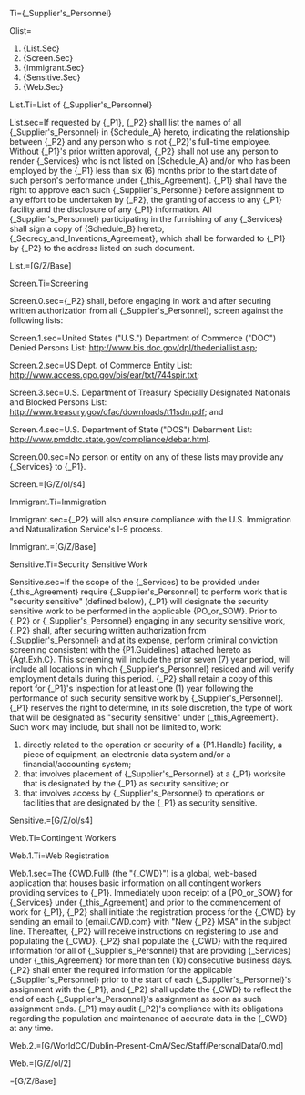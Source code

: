 Ti={_Supplier's_Personnel}

Olist=<ol><li>{List.Sec}<li>{Screen.Sec}<li>{Immigrant.Sec}<li>{Sensitive.Sec}<li>{Web.Sec}</ol>

List.Ti=List of {_Supplier's_Personnel}

List.sec=If requested by {_P1}, {_P2} shall list the names of all {_Supplier's_Personnel} in {Schedule_A} hereto, indicating the relationship between {_P2} and any person who is not {_P2}'s full-time employee. Without {_P1}'s prior written approval, {_P2} shall not use any person to render {_Services} who is not listed on {Schedule_A} and/or who has been employed by the {_P1} less than six (6) months prior to the start date of such person's performance under {_this_Agreement}. {_P1} shall have the right to approve each such {_Supplier's_Personnel} before assignment to any effort to be undertaken by {_P2}, the granting of access to any {_P1} facility and the disclosure of any {_P1} information. All {_Supplier's_Personnel} participating in the furnishing of any {_Services} shall sign a copy of {Schedule_B} hereto, {_Secrecy_and_Inventions_Agreement}, which shall be forwarded to {_P1} by {_P2} to the address listed on such document.

List.=[G/Z/Base]

Screen.Ti=Screening

Screen.0.sec={_P2} shall, before engaging in work and after securing written authorization from all {_Supplier's_Personnel}, screen against the following lists: 

Screen.1.sec=United States ("U.S.") Department of Commerce ("DOC") Denied Persons List: http://www.bis.doc.gov/dpl/thedeniallist.asp;

Screen.2.sec=US Dept. of Commerce Entity List: http://www.access.gpo.gov/bis/ear/txt/744spir.txt;

Screen.3.sec=U.S. Department of Treasury Specially Designated Nationals and Blocked Persons List: http://www.treasury.gov/ofac/downloads/t11sdn.pdf; and

Screen.4.sec=U.S. Department of State ("DOS") Debarment List: http://www.pmddtc.state.gov/compliance/debar.html.

Screen.00.sec=No person or entity on any of these lists may provide any {_Services} to {_P1}.

Screen.=[G/Z/ol/s4]

Immigrant.Ti=Immigration

Immigrant.sec={_P2} will also ensure compliance with the U.S. Immigration and Naturalization Service's I-9 process.

Immigrant.=[G/Z/Base]

Sensitive.Ti=Security Sensitive Work

Sensitive.sec=If the scope of the {_Services} to be provided under {_this_Agreement} require {_Supplier's_Personnel} to perform work that is "security sensitive" (defined below), {_P1} will designate the security sensitive work to be performed in the applicable {PO_or_SOW}. Prior to {_P2} or {_Supplier's_Personnel} engaging in any security sensitive work, {_P2} shall, after securing written authorization from {_Supplier's_Personnel} and at its expense, perform criminal conviction screening consistent with the {P1.Guidelines} attached hereto as {Agt.Exh.C}. This screening will include the prior seven (7) year period, will include all locations in which {_Supplier's_Personnel} resided and will verify employment details during this period. {_P2} shall retain a copy of this report for {_P1}'s inspection for at least one (1) year following the performance of such security sensitive work by {_Supplier's_Personnel}. {_P1} reserves the right to determine, in its sole discretion, the type of work that will be designated as "security sensitive" under {_this_Agreement}. Such work may include, but shall not be limited to, work: <ol><li>directly related to the operation or security of a {P1.Handle} facility, a piece of equipment, an electronic data system and/or a financial/accounting system;</li><li>that involves placement of {_Supplier's_Personnel} at a {_P1} worksite that is designated by the {_P1} as security sensitive; or</li><li>that involves access by {_Supplier's_Personnel} to operations or facilities that are designated by the {_P1} as security sensitive.</li></ol>

Sensitive.=[G/Z/ol/s4]

Web.Ti=Contingent Workers

Web.1.Ti=Web Registration

Web.1.sec=The {CWD.Full} (the "{_CWD}") is a global, web-based application that houses basic information on all contingent workers providing services to {_P1}. Immediately upon receipt of a {PO_or_SOW} for {_Services} under {_this_Agreement} and prior to the commencement of work for {_P1}, {_P2} shall initiate the registration process for the {_CWD} by sending an email to {email.CWD.com} with "New {_P2} MSA" in the subject line. Thereafter, {_P2} will receive instructions on registering to use and populating the {_CWD}. {_P2} shall populate the {_CWD} with the required information for all of {_Supplier's_Personnel} that are providing {_Services} under {_this_Agreement} for more than ten (10) consecutive business days. {_P2} shall enter the required information for the applicable {_Supplier's_Personnel} prior to the start of each {_Supplier's_Personnel}'s assignment with the {_P1}, and {_P2} shall update the {_CWD} to reflect the end of each {_Supplier's_Personnel}'s assignment as soon as such assignment ends. {_P1} may audit {_P2}'s compliance with its obligations regarding the population and maintenance of accurate data in the {_CWD} at any time.

Web.2.=[G/WorldCC/Dublin-Present-CmA/Sec/Staff/PersonalData/0.md]

Web.=[G/Z/ol/2] 

=[G/Z/Base]
